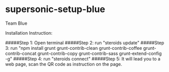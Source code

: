 # supersonic-setup-blue
Team Blue

Installation Instruction:

#####Step 1: Open terminal
#####Step 2: run "steroids update"
#####Step 3: run "npm install grunt grunt-contrib-clean grunt-contrib-coffee grunt-contrib-concat grunt-contrib-copy grunt-contrib-sass grunt-extend-config -g"
#####Step 4: run "steroids connect"
#####Step 5: It will lead you to a web page, scan the QR code as instruction on the page. 
